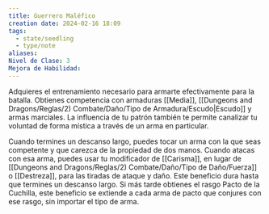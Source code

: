 ```yaml
---
title: Guerrero Maléfico
creation date: 2024-02-16 18:09
tags:
  - state/seedling
  - type/note
aliases: 
Nivel de Clase: 3
Mejora de Habilidad:
---
```


Adquieres el entrenamiento necesario para armarte efectivamente para la batalla. Obtienes
competencia con armaduras [[Media]], [[Dungeons and Dragons/Reglas/2) Combate/Daño/Tipo de Armadura/Escudo|Escudo]] y armas marciales.
La influencia de tu patrón también te permite canalizar tu voluntad de forma mística a través de un
arma en particular.

Cuando termines un descanso largo, puedes tocar un arma con la que seas competente y que
carezca de la propiedad de dos manos. Cuando atacas con esa arma, puedes usar tu modificador de [[Carisma]], en lugar de [[Dungeons and Dragons/Reglas/2) Combate/Daño/Tipo de Daño/Fuerza]] o [[Destreza]], para las tiradas de ataque y daño. 
Este beneficio dura hasta que termines un descanso largo. Si más tarde obtienes el rasgo Pacto de la Cuchilla, este beneficio se extiende a cada arma de pacto que conjures con ese rasgo, sin importar el tipo de arma.
